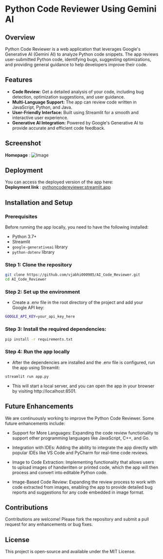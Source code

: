 # Python Code Reviewer Using Gemini AI

## Overview

Python Code Reviewer is a web application that leverages Google's Generative AI (Gemini AI) to analyze Python code snippets. The app reviews user-submitted Python code, identifying bugs, suggesting optimizations, and providing general guidance to help developers improve their code.

## Features

- **Code Review:** Get a detailed analysis of your code, including bug detection, optimization suggestions, and user guidance.
- **Multi-Language Support:** The app can review code written in JavaScript, Python, and Java.
- **User-Friendly Interface:** Built using Streamlit for a smooth and interactive user experience.
- **Generative AI Integration:** Powered by Google's Generative AI to provide accurate and efficient code feedback.

## Screenshot
**Homepage** : ![Image](https://github.com/user-attachments/assets/266c525b-309d-452e-b476-74b5f1bd3e99)

## Deployment

You can access the deployed version of the app here:  
**Deployment link** : [pythoncodereviewer.streamlit.app](https://pythoncodereviewer.streamlit.app)

## Installation and Setup

### Prerequisites

Before running the app locally, you need to have the following installed:

- Python 3.7+
- Streamlit
- `google-generativeai` library
- `python-dotenv` library

### Step 1: Clone the repository

```bash
git clone https://github.com/vjabhi000985/AI_Code_Reviewer.git
cd AI_Code_Reviewer
```

### Step 2: Set up the environment

- Create a .env file in the root directory of the project and add your Google API key:

```bash
GOOGLE_API_KEY=your_api_key_here
```

### Step 3: Install the required dependencies:

```bash
pip install -r requirements.txt
```

### Step 4: Run the app locally

- After the dependencies are installed and the .env file is configured, run the app using Streamlit:

```bash
streamlit run app.py
```

- This will start a local server, and you can open the app in your browser by visiting http://localhost:8501.

## Future Enhancements

We are continuously working to improve the Python Code Reviewer. Some future enhancements include:

- Support for More Languages: Expanding the code review functionality to support other programming languages like JavaScript, C++, and Go.

- Integration with IDEs: Adding the ability to integrate the app directly with popular IDEs like VS Code and PyCharm for real-time code reviews.

- Image to Code Extraction: Implementing functionality that allows users to upload images of handwritten or printed code, which the app will then process and convert into editable Python code.

- Image-Based Code Review: Expanding the review process to work with code extracted from images, enabling the app to provide detailed bug reports and suggestions for any code embedded in image format.

## Contributions

Contributions are welcome! Please fork the repository and submit a pull request for any enhancements or bug fixes.

## License

This project is open-source and available under the MIT License.
